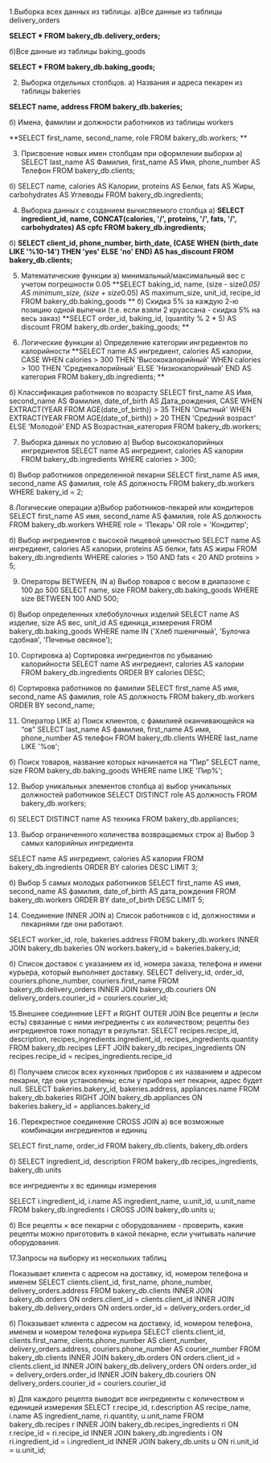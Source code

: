 1.Выборка всех данных из таблицы.
а)Все данные из таблицы delivery_orders

**SELECT *
FROM bakery_db.delivery_orders;**

б)Все данные из таблицы baking_goods

**SELECT *
FROM bakery_db.baking_goods;**


2. Выборка отдельных столбцов.
а) Названия и адреса пекарен из таблицы bakeries

**SELECT name, address
FROM bakery_db.bakeries;**

б) Имена, фамилии и должности работников из таблицы workers

**SELECT first_name, second_name, role
FROM bakery_db.workers;
**

3. Присвоение новых имен столбцам при оформлении выборки
а) 
SELECT 
    last_name AS Фамилия,
    first_name AS Имя,
    phone_number AS Телефон
FROM bakery_db.clients;


б) 
SELECT 
    name,
    calories AS Калории,
    proteins AS Белки,
    fats AS Жиры,
    carbohydrates AS Углеводы
FROM bakery_db.ingredients;


4. Выборка данных с созданием вычисляемого столбца
a) 
**SELECT ingredient_id, name, 
	CONCAT(calories, '/', proteins, '/', fats, '/', carbohydrates) AS cpfc
	FROM bakery_db.ingredients;**
 	
б)
**SELECT client_id, phone_number, birth_date,
    (CASE WHEN (birth_date LIKE '%10-14') THEN 'yes' ELSE 'no' END) AS has_discount
FROM bakery_db.clients;**


5. Математические функции
а) минимальный/максимальный вес с учетом погрешности 0.05
**SELECT baking_id, name, 
(size - size*0.05) AS minimum_size,
(size + size*0.05) AS maximum_size,
 unit_id, recipe_id
FROM bakery_db.baking_goods
**
б) Скидка 5% за каждую 2-ю позицию одной выпечки (т.е. если взяли 2 круассана - скидка 5% на весь заказ)
**SELECT order_id, baking_id,
     (quantity % 2 * 5) AS discount
FROM bakery_db.order_baking_goods;
**

6. Логические функции
а) Определение категории ингредиентов по калорийности
**SELECT 
    name AS ингредиент,
    calories AS калории,
    CASE 
        WHEN calories > 300 THEN 'Высококалорийный'
        WHEN calories > 100 THEN 'Среднекалорийный' 
        ELSE 'Низкокалорийный'
    END AS категория
FROM bakery_db.ingredients;
**


б) Классификация работников по возрасту 
SELECT 
    first_name AS Имя,
    second_name AS Фамилия,
    date_of_birth AS Дата_рождения,
    CASE 
        WHEN EXTRACT(YEAR FROM AGE(date_of_birth)) > 35 THEN 'Опытный'
        WHEN EXTRACT(YEAR FROM AGE(date_of_birth)) > 20 THEN 'Средний возраст'
        ELSE 'Молодой'
    END AS Возрастная_категория
FROM bakery_db.workers;



7. Выборка данных по условию
а) Выбор высококалорийных ингредиентов
SELECT 
    name AS ингредиент,
    calories AS калории
FROM bakery_db.ingredients
WHERE calories > 300;


б) Выбор работников определенной пекарни
SELECT 
    first_name AS имя,
    second_name AS фамилия,
    role AS должность
FROM bakery_db.workers
WHERE bakery_id = 2;


8.Логические операции
а)Выбор работников-пекарей или кондитеров
SELECT 
    first_name AS имя,
    second_name AS фамилия, 
    role AS должность
FROM bakery_db.workers
WHERE role = 'Пекарь' OR role = 'Кондитер';


б) Выбор ингредиентов с высокой пищевой ценностью
SELECT 
    name AS ингредиент,
    calories AS калории,
    proteins AS белки,
    fats AS жиры
FROM bakery_db.ingredients
WHERE calories > 150 AND fats < 20 AND proteins > 5;


9. Операторы BETWEEN, IN
а) Выбор товаров с весом в диапазоне с 100 до 500 
SELECT 
    name, size
FROM bakery_db.baking_goods
WHERE size BETWEEN 100 AND 500;

б) Выбор определенных хлебобулочных изделий
SELECT 
    name AS изделие,
    size AS вес,
    unit_id AS единица_измерения
FROM bakery_db.baking_goods
WHERE name IN ('Хлеб пшеничный', 'Булочка сдобная', 'Печенье овсяное');



10. Сортировка
а) Сортировка ингредиентов по убыванию калорийности 
SELECT 
    name AS ингредиент,
    calories AS калории
FROM bakery_db.ingredients
ORDER BY calories DESC;

б) Сортировка работников по фамилии
SELECT 
    first_name AS имя,
    second_name AS фамилия,
    role AS должность
FROM bakery_db.workers
ORDER BY second_name;


11. Оператор LIKE
а) Поиск клиентов, с фамилией оканчивающейся на “ов”
SELECT 
    last_name AS фамилия,
    first_name AS имя,
    phone_number AS телефон
FROM bakery_db.clients
WHERE last_name LIKE '%ов';

б) Поиск товаров, название которых начинается на “Пир”
SELECT name, size
FROM bakery_db.baking_goods
WHERE name LIKE 'Пир%';




12. Выбор уникальных элементов столбца
а) выбор уникальных должностей работников
SELECT DISTINCT role AS должность
FROM bakery_db.workers;

б) 
SELECT DISTINCT name AS техника
FROM bakery_db.appliances;








13. Выбор ограниченного количества возвращаемых строк
а) Выбор 3 самых калорийных ингредиента

SELECT 
    name AS ингредиент,
    calories AS калории
FROM bakery_db.ingredients
ORDER BY calories DESC
LIMIT 3;



б) Выбор 5 самых молодых работников
SELECT 
    first_name AS имя,
    second_name AS фамилия,
    date_of_birth AS дата_рождения
FROM bakery_db.workers
ORDER BY date_of_birth DESC
LIMIT 5;


14. Соединение INNER JOIN
а) Список работников с id, должностями и пекарнями где они работают.

SELECT worker_id, role, bakeries.address FROM bakery_db.workers
INNER JOIN bakery_db.bakeries ON workers.bakery_id = bakeries.bakery_id;


б) Список доставок с указанием их id, номера заказа, телефона и имени курьера, который выполняет доставку.
SELECT delivery_id, order_id, couriers.phone_number, couriers.first_name FROM bakery_db.delivery_orders
INNER JOIN bakery_db.couriers ON delivery_orders.courier_id = couriers.courier_id;


15.Внешнее соединение LEFT и RIGHT OUTER JOIN
Все рецепты и (если есть) связанные с ними ингредиенты с их количеством; рецепты без ингредиентов тоже попадут в результат.
SELECT recipes.recipe_id, description, recipes_ingredients.ingredient_id, recipes_ingredients.quantity FROM bakery_db.recipes
LEFT JOIN bakery_db.recipes_ingredients ON recipes.recipe_id = recipes_ingredients.recipe_id

б) Получаем список всех кухонных приборов с их названием и адресом пекарни, где они установлены; если у прибора нет пекарни, адрес будет null. 
SELECT bakeries.bakery_id, bakeries.address, appliances.name FROM bakery_db.bakeries
RIGHT JOIN bakery_db.appliances ON bakeries.bakery_id = appliances.bakery_id


16. Перекрестное соединение CROSS JOIN
a)  все возможные комбинации ингредиентов и единиц

SELECT first_name, order_id
FROM bakery_db.clients, bakery_db.orders

б)
SELECT ingredient_id, description
FROM bakery_db.recipes_ingredients, bakery_db.units

все ингредиенты x вс единицы измерения

SELECT 
    i.ingredient_id,
    i.name AS ingredient_name,
    u.unit_id,
    u.unit_name
FROM bakery_db.ingredients i
CROSS JOIN bakery_db.units u;



б) Все рецепты × все пекарни с оборудованием - проверить, какие рецепты можно приготовить в какой пекарне, если учитывать наличие оборудования.



17.Запросы на выборку из нескольких таблиц

Показывает клиента с адресом на доставку, id, номером телефона и именем
SELECT clients.client_id, first_name, phone_number, delivery_orders.address FROM bakery_db.clients
INNER JOIN bakery_db.orders ON orders.client_id = clients.client_id
INNER JOIN bakery_db.delivery_orders ON orders.order_id = delivery_orders.order_id

б) Показывает клиента с адресом на доставку, id, номером телефона, именем и номером телефона курьера
SELECT clients.client_id, clients.first_name, clients.phone_number AS client_number, delivery_orders.address, couriers.phone_number AS courier_number FROM bakery_db.clients
INNER JOIN bakery_db.orders ON orders.client_id = clients.client_id
INNER JOIN bakery_db.delivery_orders ON orders.order_id = delivery_orders.order_id
INNER JOIN bakery_db.couriers ON delivery_orders.courier_id = couriers.courier_id




в)  Для каждого рецепта выводит все ингредиенты с количеством и единицей измерения
SELECT 
    r.recipe_id,
    r.description AS recipe_name,
    i.name AS ingredient_name,
    ri.quantity,
    u.unit_name
FROM bakery_db.recipes r
INNER JOIN bakery_db.recipes_ingredients ri ON r.recipe_id = ri.recipe_id
INNER JOIN bakery_db.ingredients i ON ri.ingredient_id = i.ingredient_id
INNER JOIN bakery_db.units u ON ri.unit_id = u.unit_id;






